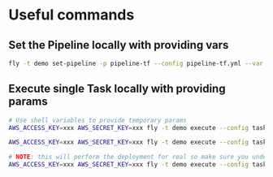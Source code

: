 # Useful commands

## Set the Pipeline locally with providing vars

```bash
fly -t demo set-pipeline -p pipeline-tf --config pipeline-tf.yml --var aws_access_key=xxx aws_secret_key=xxx --var github_access_token=xxx
```

## Execute single Task locally with providing params

```bash
# Use shell variables to provide temporary params
AWS_ACCESS_KEY=xxx AWS_SECRET_KEY=xxx fly -t demo execute --config tasks/tf-validate.yml -i source-code=../
```

```bash
AWS_ACCESS_KEY=xxx AWS_SECRET_KEY=xxx fly -t demo execute --config tasks/tf-plan.yml -i source-code=../
```

```bash
# NOTE: this will perform the deployment for real so make sure you understand the result when testing it
AWS_ACCESS_KEY=xxx AWS_SECRET_KEY=xxx fly -t demo execute --config tasks/tf-deploy.yml -i source-code=../
```
